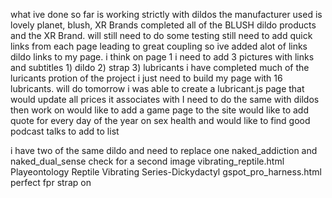 what ive done so far is working strictly with dildos the manufacturer used is lovely planet, blush, XR Brands
completed all of the BLUSH dildo products and the XR Brand. will still need to do some testing 
still need to add quick links from each page leading to great coupling 
so ive added alot of links dildo links to my page. i think on page 1 i need to add 3 pictures with links and subtitles 1) dildo 2) strap 3) lubricants
i have completed much of the luricants protion of the project i just need to build my page with 16 lubricants. will do tomorrow
i was able to create a lubricant.js page that would update all prices it associates with I need to do the same with dildos then work on 
would like to add a game page to the site
would like to add quote for every day of the year on sex health and 
would like to find good podcast talks to add to list

i have two of the same dildo and need to replace one naked_addiction and naked_dual_sense
check for a second image vibrating_reptile.html Playeontology Reptile Vibrating Series-Dickydactyl
gspot_pro_harness.html perfect fpr strap on